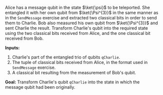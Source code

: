 Alice has a message qubit in the state $\ket{\psi}$ to be teleported. She entangled it with her own qubit from $\ket{\Psi^{3}}$ in the same manner as in the `SendMessage` exercise and extracted two classical bits in order to send them to Charlie. Bob also measured his own qubit from $\ket{\Psi^{3}}$ and sent Charlie the result. Transform Charlie's qubit into the required state using the two classical bits received from Alice, and the one classical bit received from Bob.

**Inputs:** 
1. Charlie's part of the entangled trio of qubits `qCharlie`.
2. The tuple of classical bits received from Alice, in the format used in `SendMessage` exercise.
3. A classical bit resulting from the measurement of Bob's qubit.

**Goal:** 
Transform Charlie's qubit `qCharlie` into the state in which the message qubit had been originally.

